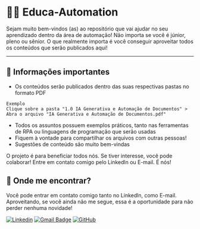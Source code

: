 # 👩‍💻 Educa-Automation

Sejam muito bem-vindos (as) ao repositório que vai ajudar no seu aprendizado dentro da área de automação! Não importa se você é júnior, pleno ou sênior. O que realmente importa é você conseguir aproveitar todos os conteúdos que serão publicados aqui!

---

## 🦾 Informações importantes

* Os conteúdos serão publicados dentro das suas respectivas pastas no formato PDF

```
Exemplo
Clique sobre a pasta "1.0 IA Generativa e Automação de Documentos" >  Abra o arquivo "IA Generativa e Automação de Documentos.pdf"
```

* Todos os assuntos possuem exemplos práticos, tanto nas ferramentas de RPA ou linguagens de programação que serão usadas
* Fiquem à vontade para compartilhar os arquivos com outras pessoas!
* Sugestões de conteúdo são muito bem-vindas

O projeto é para beneficiar todos nós. Se tiver interesse, você pode colaborar! Entre em contato comigo pelo Linkedln ou E-mail. É nós!

## 🤟 Onde me encontrar?

Você pode entrar em contato comigo tanto no Linkedln, como E-mail. Aproveitando, se você ainda não me segue, essa é a oportunidade para não perder nenhuma novidade!

[![Linkedin](https://img.shields.io/badge/-LINKEDLN-blue?style=flat-square&logo=Linkedin&logoColor=white&link=https://www.linkedin.com/in/martha-beatriz/)](https://www.linkedin.com/in/martha-beatriz/)
[![Gmail Badge](https://img.shields.io/badge/EMAIL-006bed?style=flat-square&logo=Gmail&logoColor=white&link=mailto:marthabeatrizsiq@gmail.com)](mailto:marthabeatrizsiq@gmail.com)
[![GitHub](https://img.shields.io/github/followers/marthabea?label=follow&style=social)](https://github.com/marthabea)
